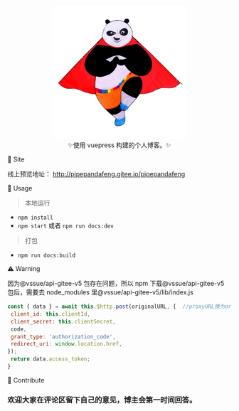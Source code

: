 <p align="center">
<img src="./docs/.vuepress/public/img/panda4.png" width="300"><br>
✨使用 vuepress 构建的个人博客。✨
</p>

🌈 Site

线上预览地址：
<a href="http://pipepandafeng.gitee.io/pipepandafeng" target="_blank">http://pipepandafeng.gitee.io/pipepandafeng</a>

🦄 Usage

> 本地运行

- `npm install`
- `npm start` 或者 `npm run docs:dev`

> 打包

- `npm run docs:build`

⚠️ Warning

因为@vssue/api-gitee-v5 包存在问题，所以 npm 下载@vssue/api-gitee-v5 包后，需要去 node_modules 里@vssue/api-gitee-v5/lib/index.js

```js
const { data } = await this.$http.post(originalURL, {  //proxyURL换为originalURL
 client_id: this.clientId,
 client_secret: this.clientSecret,
 code,
 grant_type: 'authorization_code',
 redirect_uri: window.location.href,
});
 return data.access_token;
}
```

🧱 Contribute

<h3>欢迎大家在评论区留下自己的意见，博主会第一时间回答。</h3>
